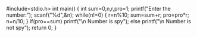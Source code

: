 #include<stdio.h>
int main()
{
int sum=0,n,r,pro=1;
printf("Enter the number:");
scanf("%d",&n);
while(n!=0)
{
r=n%10;
sum=sum+r;
pro=pro*r;
n=n/10;
}
if(pro==sum)
printf("\n Number is spy");
else
printf("\n Number is not spy");
return 0;
}


